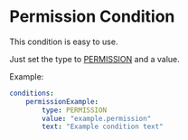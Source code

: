 # Permission Condition

This condition is easy to use.

Just set the type to [PERMISSION](https://rocketplaceholders.jd.rocketplugins.space/me/lorenzo0111/rocketplaceholders/creator/conditions/RequirementType.html#PERMISSION) and a value.

Example:

```yaml
conditions:
    permissionExample:
        type: PERMISSION
        value: "example.permission"
        text: "Example condition text"
```




